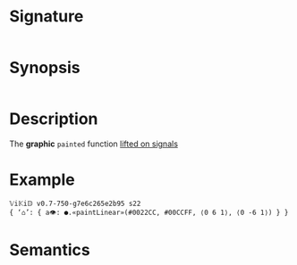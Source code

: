 # Signature
```vikid-signature
```

# Synopsis
```vikid-synopsis
```

# Description
The __graphic__ `painted` function [lifted on signals](/refman/concepts/pure_functions)

# Example
```vikid-script
𝕍i𝕂i𝔻 v0.7-750-g7e6c265e2b95 s22
{ ‘⌂’: { a👁: ●.«paintLinear»(#0022CC, #00CCFF, ⟨0 6 1⟩, ⟨0 -6 1⟩) } }
```




# Semantics

